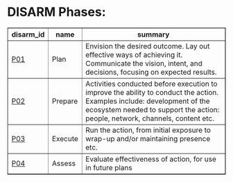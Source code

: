 # DISARM Phases:

<table border="1">
<tr>
<th>disarm_id</th>
<th>name</th>
<th>summary</th>
</tr>
<tr>
<td><a href="phases/P01.md">P01</a></td>
<td>Plan</td>
<td>Envision the desired outcome. Lay out effective ways of achieving it. Communicate the vision, intent, and decisions, focusing on expected results.</td>
</tr>
<tr>
<td><a href="phases/P02.md">P02</a></td>
<td>Prepare</td>
<td>Activities conducted before execution to improve the ability to conduct the action. Examples include: development of the ecosystem needed to support the action: people, network, channels, content etc.</td>
</tr>
<tr>
<td><a href="phases/P03.md">P03</a></td>
<td>Execute</td>
<td>Run the action, from initial exposure to wrap-up and/or maintaining presence etc.</td>
</tr>
<tr>
<td><a href="phases/P04.md">P04</a></td>
<td>Assess</td>
<td>Evaluate effectiveness of action, for use in future plans</td>
</tr>
</table>
